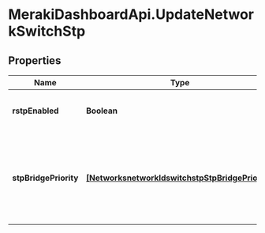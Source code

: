 # MerakiDashboardApi.UpdateNetworkSwitchStp

## Properties
Name | Type | Description | Notes
------------ | ------------- | ------------- | -------------
**rstpEnabled** | **Boolean** | The spanning tree protocol status in network | [optional] 
**stpBridgePriority** | [**[NetworksnetworkIdswitchstpStpBridgePriority]**](NetworksnetworkIdswitchstpStpBridgePriority.md) | STP bridge priority for switches/stacks or switch profiles. An empty array will clear the STP bridge priority settings. | [optional] 


